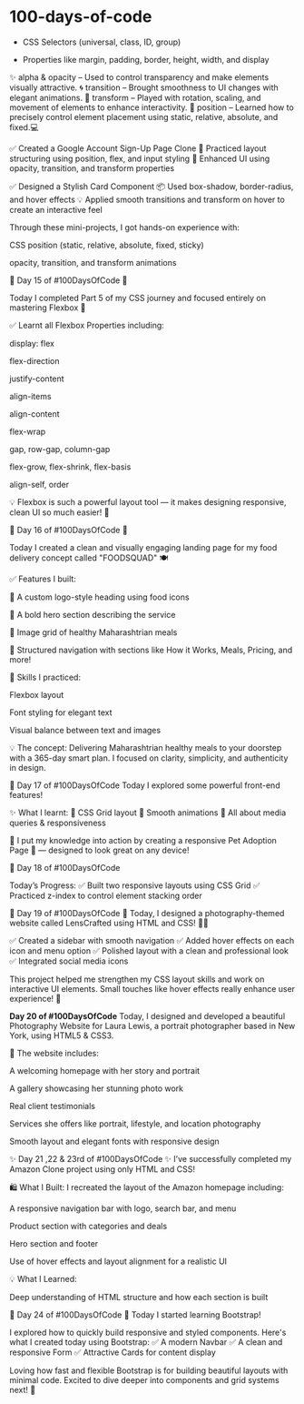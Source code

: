 # 100-days-of-code

- CSS Selectors (universal, class, ID, group)

- Properties like margin, padding, border, height, width, and display

✨ alpha & opacity – Used to control transparency and make elements visually attractive.
🌀 transition – Brought smoothness to UI changes with elegant animations.
🔁 transform – Played with rotation, scaling, and movement of elements to enhance interactivity.
📍 position – Learned how to precisely control element placement using static, relative, absolute, and fixed.💻

✅ Created a Google Account Sign-Up Page Clone
📝 Practiced layout structuring using position, flex, and input styling
🎨 Enhanced UI using opacity, transition, and transform properties

✅ Designed a Stylish Card Component
📦 Used box-shadow, border-radius, and hover effects
💡 Applied smooth transitions and transform on hover to create an interactive feel

Through these mini-projects, I got hands-on experience with:

CSS position (static, relative, absolute, fixed, sticky)

opacity, transition, and transform animations


🔹 Day 15 of #100DaysOfCode 🔹

Today I completed Part 5 of my CSS journey and focused entirely on mastering Flexbox 💪

✅ Learnt all Flexbox Properties including:

display: flex

flex-direction

justify-content

align-items

align-content

flex-wrap

gap, row-gap, column-gap

flex-grow, flex-shrink, flex-basis

align-self, order

💡 Flexbox is such a powerful layout tool — it makes designing responsive, clean UI so much easier! 🙌

🔸 Day 16 of #100DaysOfCode 🔸

Today I created a clean and visually engaging landing page for my food delivery concept called "FOODSQUAD" 🍽

✅ Features I built:

🍴 A custom logo-style heading using food icons

📄 A bold hero section describing the service

🍱 Image grid of healthy Maharashtrian meals

📍 Structured navigation with sections like How it Works, Meals, Pricing, and more!

🎨 Skills I practiced:

Flexbox layout

Font styling for elegant text

Visual balance between text and images

💡 The concept: Delivering Maharashtrian healthy meals to your doorstep with a 365-day smart plan. I focused on clarity, simplicity, and authenticity in design.


🚀 Day 17 of #100DaysOfCode
Today I explored some powerful front-end features!

✨ What I learnt:
🔹 CSS Grid layout
🔹 Smooth animations
🔹 All about media queries & responsiveness

📱 I put my knowledge into action by creating a responsive Pet Adoption Page 🐾 — designed to look great on any device!

🌟 Day 18 of #100DaysOfCode

Today’s Progress:
✅ Built two responsive layouts using CSS Grid
✅ Practiced z-index to control element stacking order

🌟 Day 19 of #100DaysOfCode 🌟
Today, I designed a photography-themed website called LensCrafted using HTML and CSS! 📸✨

✅ Created a sidebar with smooth navigation
✅ Added hover effects on each icon and menu option
✅ Polished layout with a clean and professional look
✅ Integrated social media icons

This project helped me strengthen my CSS layout skills and work on interactive UI elements. Small touches like hover effects really enhance user experience! 🚀


**Day 20 of #100DaysOfCode**
Today, I designed and developed a beautiful Photography Website for Laura Lewis, a portrait photographer based in New York, using HTML5 & CSS3.

🔹 The website includes:

A welcoming homepage with her story and portrait

A gallery showcasing her stunning photo work

Real client testimonials

Services she offers like portrait, lifestyle, and location photography

Smooth layout and elegant fonts with responsive design

✨ Day 21 ,22 & 23rd of #100DaysOfCode ✨
I’ve successfully completed my Amazon Clone project using only HTML and CSS!
 
🛍 What I Built:
I recreated the layout of the Amazon homepage including:

A responsive navigation bar with logo, search bar, and menu

Product section with categories and deals

Hero section and footer

Use of hover effects and layout alignment for a realistic UI

💡 What I Learned:

Deep understanding of HTML structure and how each section is built

🔹 Day 24 of #100DaysOfCode
🎯 Today I started learning Bootstrap!

I explored how to quickly build responsive and styled components.
Here's what I created today using Bootstrap:
✅ A modern Navbar
✅ A clean and responsive Form
✅ Attractive Cards for content display

Loving how fast and flexible Bootstrap is for building beautiful layouts with minimal code.
Excited to dive deeper into components and grid systems next! 🚀